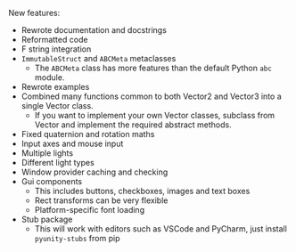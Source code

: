 New features:
- Rewrote documentation and docstrings
- Reformatted code
- F string integration
- `ImmutableStruct` and `ABCMeta` metaclasses
  - The `ABCMeta` class has more features than the default Python `abc` module.
- Rewrote examples
- Combined many functions common to both Vector2 and Vector3 into a single Vector class.
  - If you want to implement your own Vector classes, subclass from Vector and implement
    the required abstract methods.
- Fixed quaternion and rotation maths
- Input axes and mouse input
- Multiple lights
- Different light types
- Window provider caching and checking
- Gui components
  - This includes buttons, checkboxes, images and text boxes
  - Rect transforms can be very flexible
  - Platform-specific font loading
- Stub package
  - This will work with editors such as VSCode and PyCharm, just install `pyunity-stubs` from pip
